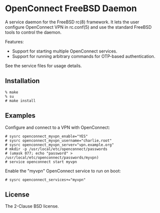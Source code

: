 # OpenConnect FreeBSD Daemon

A service daemon for the FreeBSD rc(8) framework. It lets the user configure
OpenConnect VPN in rc.conf(5) and use the standard FreeBSD tools to control the
daemon.

Features:
- Support for starting multiple OpenConnect services.
- Support for running arbitrary commands for OTP-based authentication.

See the service files for usage details.

## Installation

```console
% make
% su
# make install
```

## Examples

Configure and connect to a VPN with OpenConnect:

```console
# sysrc openconnect_myvpn_enable="YES"
# sysrc openconnect_myvpn_username="charlie.root"
# sysrc openconnect_myvpn_server="vpn.example.org"
# mkdir -p /usr/local/etc/openconnect/passwords
# (umask 077; echo "password" > /usr/local/etc/openconnect/passwords/myvpn)
# service openconnect start myvpn
```

Enable the "myvpn" OpenConnect service to run on boot:

```console
# sysrc openconnect_services+="myvpn"
```

## License

The 2-Clause BSD license.
